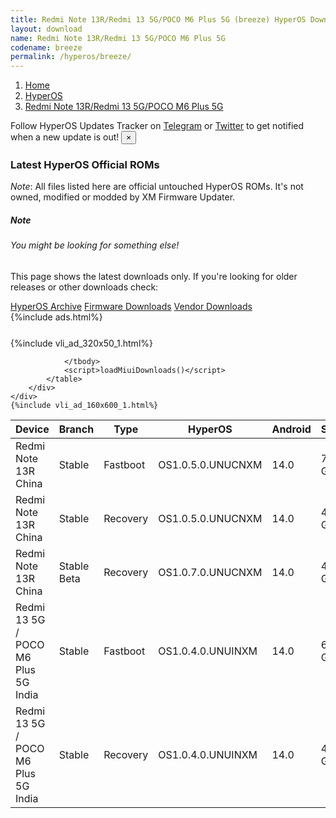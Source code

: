 ```yaml
---
title: Redmi Note 13R/Redmi 13 5G/POCO M6 Plus 5G (breeze) HyperOS Downloads
layout: download
name: Redmi Note 13R/Redmi 13 5G/POCO M6 Plus 5G
codename: breeze
permalink: /hyperos/breeze/
---
```

<nav aria-label="breadcrumb">
    <ol class="breadcrumb">
        <li class="breadcrumb-item"><a href="/">Home</a></li>
        <li class="breadcrumb-item"><a href="/hyperos/">HyperOS</a></li>
        <li class="breadcrumb-item active" aria-current="page"><a href="/hyperos/breeze/">Redmi Note 13R/Redmi 13 5G/POCO M6 Plus 5G</a></li>
    </ol>
</nav>
<div class="alert alert-primary alert-dismissible fade show" role="alert">
    Follow HyperOS Updates Tracker on <a href="https://t.me/MIUIUpdatesTracker" class="alert-link">Telegram</a>
     or <a href="https://twitter.com/MiFwUpdater" class="alert-link">Twitter</a> to get notified when a new update is out!
    <button type="button" class="close" data-dismiss="alert" aria-label="Close">
        <span aria-hidden="true">&times;</span>
    </button>
</div>

### Latest HyperOS Official ROMs
*Note*: All files listed here are official untouched HyperOS ROMs. It's not owned, modified or modded by XM Firmware Updater.
<div class="card">
  <div class="card-body">
    <h5 class="card-title">Note</h5>
    <h6 class="card-subtitle mb-2 text-muted">You might be looking for something else!</h6>
    <p class="card-text">This page shows the latest downloads only.
     If you're looking for older releases or other downloads check:</p>
    <a href="/archive/hyperos/breeze/" class="card-link">HyperOS Archive</a>
    <a href="/firmware/breeze/" class="card-link">Firmware Downloads</a>
    <a href="/vendor/breeze/" class="card-link">Vendor Downloads</a>
  </div>
</div>
{%include ads.html%}
<div class="row justify-content-center">
    <div class="col-10">
        <div class="table-responsive-md" style="margin-top: 25px;">
            {%include vli_ad_320x50_1.html%}
            <table id="miui" class="display dt-responsive nowrap compact table table-striped table-hover table-sm">
                <thead class="thead-dark">
                    <tr>
                        <th data-ref="device">Device</th>
                        <th data-ref="branch">Branch</th>
                        <th data-ref="type">Type</th>
                        <th data-ref="miui">HyperOS</th>
                        <th data-ref="android">Android</th>
                        <th data-ref="size">Size</th>
                        <th data-ref="size">Date</th>
                        <th data-ref="link">Link</th>
                    </tr>
                </thead>
                <tbody>
                <tr><td>Redmi Note 13R China</td><td>Stable</td><td>Fastboot</td><td>OS1.0.5.0.UNUCNXM</td><td>14.0</td><td>7.0 GB</td><td>2024-06-24</td><td><a href="/hyperos/breeze/stable/OS1.0.5.0.UNUCNXM/">Download</a></td></tr>
<tr><td>Redmi Note 13R China</td><td>Stable</td><td>Recovery</td><td>OS1.0.5.0.UNUCNXM</td><td>14.0</td><td>4.7 GB</td><td>2024-07-05</td><td><a href="/hyperos/breeze/stable/OS1.0.5.0.UNUCNXM/">Download</a></td></tr>
<tr><td>Redmi Note 13R China</td><td>Stable Beta</td><td>Recovery</td><td>OS1.0.7.0.UNUCNXM</td><td>14.0</td><td>4.7 GB</td><td>2024-08-29</td><td><a href="/hyperos/breeze/stable beta/OS1.0.7.0.UNUCNXM/">Download</a></td></tr>
<tr><td>Redmi 13 5G / POCO M6 Plus 5G India</td><td>Stable</td><td>Fastboot</td><td>OS1.0.4.0.UNUINXM</td><td>14.0</td><td>6.8 GB</td><td>2024-06-21</td><td><a href="/hyperos/breeze/stable/OS1.0.4.0.UNUINXM/">Download</a></td></tr>
<tr><td>Redmi 13 5G / POCO M6 Plus 5G India</td><td>Stable</td><td>Recovery</td><td>OS1.0.4.0.UNUINXM</td><td>14.0</td><td>4.2 GB</td><td>2024-07-09</td><td><a href="/hyperos/breeze/stable/OS1.0.4.0.UNUINXM/">Download</a></td></tr>

                </tbody>
                <script>loadMiuiDownloads()</script>
            </table>
        </div>
    </div>
    {%include vli_ad_160x600_1.html%}
</div>

